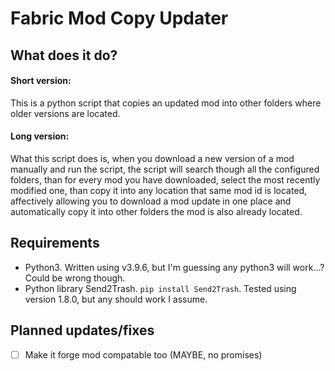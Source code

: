 # Fabric Mod Copy Updater

## What does it do?
#### Short version:
This is a python script that copies an updated mod into other folders where older versions are located. 
#### Long version:
What this script does is, when you download a new version of a mod manually and run the script, the script will search though all the configured folders, than for every mod you have downloaded, select the most recently modified one, than copy it into any location that same mod id is located, affectively allowing you to download a mod update in one place and automatically copy it into other folders the mod is also already located. 

## Requirements
 - Python3. Written using v3.9.6, but I'm guessing any python3 will work...? Could be wrong though.
 - Python library Send2Trash. ```pip install Send2Trash```. Tested using version 1.8.0, but any should work I assume.

## Planned updates/fixes
- [ ] Make it forge mod compatable too (MAYBE, no promises)
